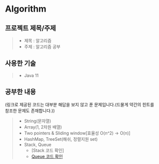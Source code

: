 # Algorithm

## 프로젝트 제목/주제
> - 제목 : 알고리즘
> - 주제 : 알고리즘 공부

## 사용한 기술
> - Java 11

## 공부한 내용
(링크로 제공된 코드는 대부분 해답을 보지 않고 푼 문제입니다.(드물게 약간의 힌트를 참조한 문제도 존재합니다.))
> - String(문자열)
> - Array(1, 2차원 배열)
> - Two pointers & Sliding window[효율성 O(n^2) -> O(n)]
> - HashMap, TreeSet(해쉬, 정렬지원 set)
> - Stack, Queue
>   - [Stack 코드 확인]
>   - [Queue 코드 확인](https://github.com/ksungsu/algorithm/blob/8ebb75178574a57538ef9cb0f9d9da80479bd333/src/main/java/infrenalgorithm/section05/six/My.java#L8)  
